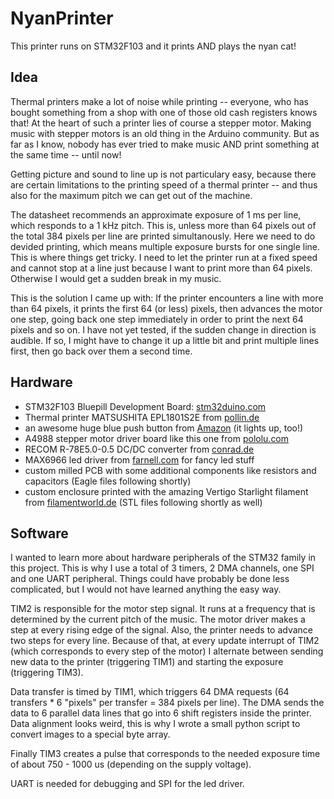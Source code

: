 # NyanPrinter
This printer runs on STM32F103 and it prints AND plays the nyan cat!

## Idea

Thermal printers make a lot of noise while printing -- everyone, who has bought something from a shop with one of those old cash registers knows that! At the heart of such a printer lies of course a stepper motor. Making music with stepper motors is an old thing in the Arduino community. But as far as I know, nobody has ever tried to make music AND print something at the same time -- until now!

Getting picture and sound to line up is not particulary easy, because there are certain limitations to the printing speed of a thermal printer -- and thus also for the maximum pitch we can get out of the machine. 

The datasheet recommends an approximate exposure of 1 ms per line, which responds to a 1 kHz pitch. This is, unless more than 64 pixels out of the total 384 pixels per line are printed simultanously. Here we need to do devided printing, which means multiple exposure bursts for one single line. This is where things get tricky. I need to let the printer run at a fixed speed and cannot stop at a line just because I want to print more than 64 pixels. Otherwise I would get a sudden break in my music.

This is the solution I came up with: If the printer encounters a line with more than 64 pixels, it prints the first 64 (or less) pixels, then advances the motor one step, going back one step immediately in order to print the next 64 pixels and so on. I have not yet tested, if the sudden change in direction is audible. If so, I might have to change it up a little bit and print multiple lines first, then go back over them a second time.

## Hardware

- STM32F103 Bluepill Development Board: [stm32duino.com](https://wiki.stm32duino.com/index.php?title=Blue_Pill)
- Thermal printer MATSUSHITA EPL1801S2E from [pollin.de](https://www.pollin.de/p/thermo-druckelement-matsushita-epl1801s2e-721066)
- an awesome huge blue push button from [Amazon](https://www.amazon.de/gp/product/B07BSFMZJ2) (it lights up, too!)
- A4988 stepper motor driver board like this one from [pololu.com](https://www.pololu.com/product/1182)
- RECOM R-78E5.0-0.5 DC/DC converter from [conrad.de](https://www.conrad.de/de/recom-r-78e50-05-dcdc-wandler-print-24-vdc-5-vdc-500-ma-anzahl-ausgaenge-1-x-157954.html?)
- MAX6966 led driver from [farnell.com](https://de.farnell.com/maxim-integrated-products/max6966aee/led-treiber-mit-i-o-erweiterung/dp/2516036) for fancy led stuff
- custom milled PCB with some additional components like resistors and capacitors (Eagle files following shortly)
- custom enclosure printed with the amazing Vertigo Starlight filament from [filamentworld.de](https://www.filamentworld.de/shop/pla-filament-3d-drucker/pla-filament-1-75-mm-vertigo-starlight-075-kg/) (STL files following shortly as well)

## Software

I wanted to learn more about hardware peripherals of the STM32 family in this project. This is why I use a total of 3 timers, 2 DMA channels, one SPI and one UART peripheral. Things could have probably be done less complicated, but I would not have learned anything the easy way.

TIM2 is responsible for the motor step signal. It runs at a frequency that is determined by the current pitch of the music. The motor driver makes a step at every rising edge of the signal. Also, the printer needs to advance two steps for every line. Because of that, at every update interrupt of TIM2 (which corresponds to every step of the motor) I alternate between sending new data to the printer (triggering TIM1) and starting the exposure (triggering TIM3).

Data transfer is timed by TIM1, which triggers 64 DMA requests (64 transfers * 6 "pixels" per transfer = 384 pixels per line). The DMA sends the data to 6 parallel data lines that go into 6 shift registers inside the printer. Data alignment looks weird, this is why I wrote a small python script to convert images to a special byte array.

Finally TIM3 creates a pulse that corresponds to the needed exposure time of about 750 - 1000 us (depending on the supply voltage).

UART is needed for debugging and SPI for the led driver. 
